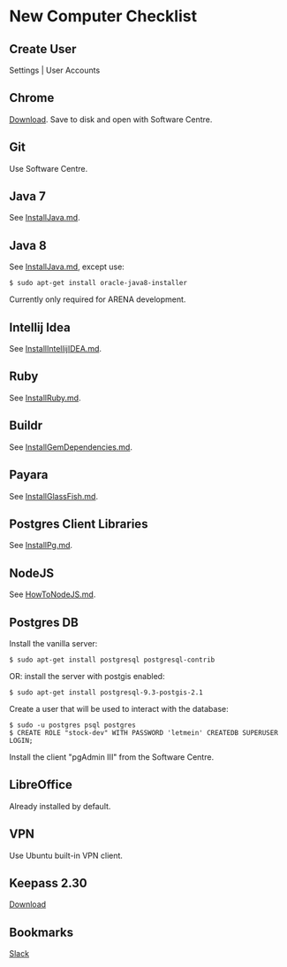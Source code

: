 New Computer Checklist
======================

Create User
-----------
Settings | User Accounts

Chrome
------
[Download](http://www.google.com/chrome/).  Save to disk and open with Software Centre.

Git
---
Use Software Centre.

Java 7
------
See [InstallJava.md](./InstallJava.md).

Java 8
------
See [InstallJava.md](./InstallJava.md), except use:

    $ sudo apt-get install oracle-java8-installer
    
Currently only required for ARENA development.

Intellij Idea
-------------
See [InstallIntellijIDEA.md](./InstallIntellijIDEA.md).

Ruby
----

See [InstallRuby.md](./InstallRuby.md).

Buildr
------
See [InstallGemDependencies.md](./InstallGemDependencies.md).

Payara
------
See [InstallGlassFish.md](./InstallGlassFish.md).

Postgres Client Libraries
-------------------------
See [InstallPg.md](./InstallPg.md).

NodeJS
------
See [HowToNodeJS.md](./HowToNodeJS.md).

Postgres DB
-----------
Install the vanilla server:

    $ sudo apt-get install postgresql postgresql-contrib
    
OR: install the server with postgis enabled:

    $ sudo apt-get install postgresql-9.3-postgis-2.1

Create a user that will be used to interact with the database:
    
    $ sudo -u postgres psql postgres
    $ CREATE ROLE "stock-dev" WITH PASSWORD 'letmein' CREATEDB SUPERUSER LOGIN;
  
Install the client "pgAdmin III" from the Software Centre.

LibreOffice
------------
Already installed by default.

VPN
---
Use Ubuntu built-in VPN client.

Keepass 2.30
------------
[Download](http://keepass.info/download.html)

Bookmarks
---------
[Slack](http://todo)
